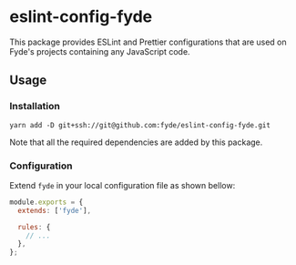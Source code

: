 # eslint-config-fyde

This package provides ESLint and Prettier configurations that are used on Fyde's projects
containing any JavaScript code.

## Usage

### Installation

```
yarn add -D git+ssh://git@github.com:fyde/eslint-config-fyde.git
```

Note that all the required dependencies are added by this package.

### Configuration

Extend `fyde` in your local configuration file as shown bellow:

```js
module.exports = {
  extends: ['fyde'],

  rules: {
    // ...
  },
};
```
